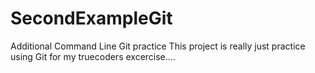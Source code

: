 # SecondExampleGit
Additional Command Line Git practice
This project is really just practice using Git for my truecoders excercise....

